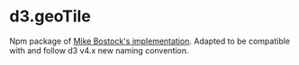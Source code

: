 # d3.geoTile

Npm package of [Mike Bostock's implementation]. Adapted to be compatible with and follow d3 v4.x new naming convention.


[Mike Bostock's implementation]: https://github.com/d3/d3-plugins/tree/master/geo/tile
